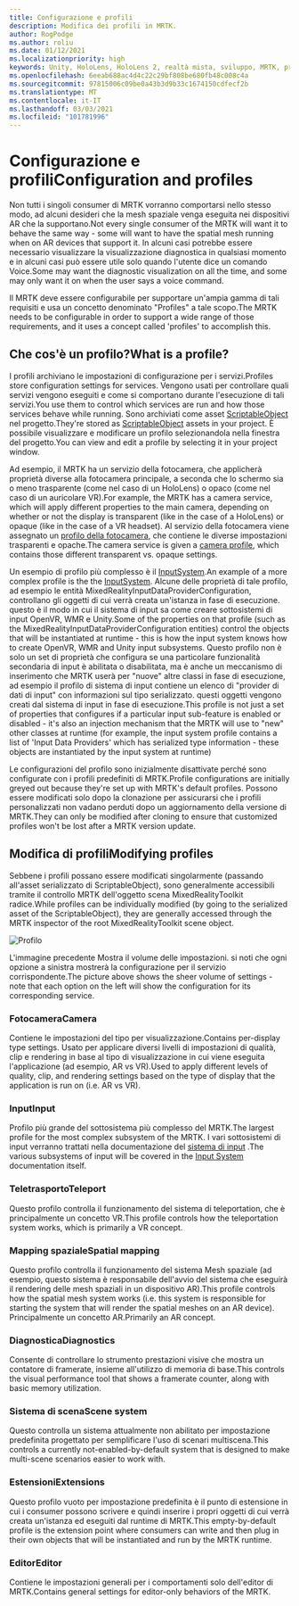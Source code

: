 ```yaml
---
title: Configurazione e profili
description: Modifica dei profili in MRTK.
author: RogPodge
ms.author: roliu
ms.date: 01/12/2021
ms.localizationpriority: high
keywords: Unity, HoloLens, HoloLens 2, realtà mista, sviluppo, MRTK, profilo MRTK
ms.openlocfilehash: 6eeab688ac4d4c22c29bf808be680fb48c008c4a
ms.sourcegitcommit: 97815006c09be0a43b3d9b33c1674150cdfecf2b
ms.translationtype: MT
ms.contentlocale: it-IT
ms.lasthandoff: 03/03/2021
ms.locfileid: "101781996"
---
```

# <a name="configuration-and-profiles"></a><span data-ttu-id="30568-104">Configurazione e profili</span><span class="sxs-lookup"><span data-stu-id="30568-104">Configuration and profiles</span></span>

<span data-ttu-id="30568-105">Non tutti i singoli consumer di MRTK vorranno comportarsi nello stesso modo, ad alcuni desideri che la mesh spaziale venga eseguita nei dispositivi AR che la supportano.</span><span class="sxs-lookup"><span data-stu-id="30568-105">Not every single consumer of the MRTK will want it to behave the same way - some will want to have the spatial mesh running when on AR devices that support it.</span></span> <span data-ttu-id="30568-106">In alcuni casi potrebbe essere necessario visualizzare la visualizzazione diagnostica in qualsiasi momento e in alcuni casi può essere utile solo quando l'utente dice un comando Voice.</span><span class="sxs-lookup"><span data-stu-id="30568-106">Some may want the diagnostic visualization on all the time, and some may only want it on when the user says a voice command.</span></span>

<span data-ttu-id="30568-107">Il MRTK deve essere configurabile per supportare un'ampia gamma di tali requisiti e usa un concetto denominato "Profiles" a tale scopo.</span><span class="sxs-lookup"><span data-stu-id="30568-107">The MRTK needs to be configurable in order to support a wide range of those requirements, and it uses a concept called 'profiles' to accomplish this.</span></span>

## <a name="what-is-a-profile"></a><span data-ttu-id="30568-108">Che cos'è un profilo?</span><span class="sxs-lookup"><span data-stu-id="30568-108">What is a profile?</span></span>

<span data-ttu-id="30568-109">I profili archiviano le impostazioni di configurazione per i servizi.</span><span class="sxs-lookup"><span data-stu-id="30568-109">Profiles store configuration settings for services.</span></span> <span data-ttu-id="30568-110">Vengono usati per controllare quali servizi vengono eseguiti e come si comportano durante l'esecuzione di tali servizi.</span><span class="sxs-lookup"><span data-stu-id="30568-110">You use them to control which services are run and how those services behave while running.</span></span> <span data-ttu-id="30568-111">Sono archiviati come asset [ScriptableObject](https://docs.unity3d.com/Manual/class-ScriptableObject.html) nel progetto.</span><span class="sxs-lookup"><span data-stu-id="30568-111">They're stored as [ScriptableObject](https://docs.unity3d.com/Manual/class-ScriptableObject.html) assets in your project.</span></span> <span data-ttu-id="30568-112">È possibile visualizzare e modificare un profilo selezionandola nella finestra del progetto.</span><span class="sxs-lookup"><span data-stu-id="30568-112">You can view and edit a profile by selecting it in your project window.</span></span>

<span data-ttu-id="30568-113">Ad esempio, il MRTK ha un servizio della fotocamera, che applicherà proprietà diverse alla fotocamera principale, a seconda che lo schermo sia o meno trasparente (come nel caso di un HoloLens) o opaco (come nel caso di un auricolare VR).</span><span class="sxs-lookup"><span data-stu-id="30568-113">For example, the MRTK has a camera service, which will apply different properties to the main camera, depending on whether or not the display is transparent (like in the case of a HoloLens) or opaque (like in the case of a VR headset).</span></span> <span data-ttu-id="30568-114">Al servizio della fotocamera viene assegnato un [profilo della fotocamera](https://github.com/microsoft/MixedRealityToolkit-Unity/blob/mrtk_release/Assets/MixedRealityToolkit/Definitions/MixedRealityCameraProfile.cs), che contiene le diverse impostazioni trasparenti e opache.</span><span class="sxs-lookup"><span data-stu-id="30568-114">The camera service is given a [camera profile](https://github.com/microsoft/MixedRealityToolkit-Unity/blob/mrtk_release/Assets/MixedRealityToolkit/Definitions/MixedRealityCameraProfile.cs), which contains those different transparent vs. opaque settings.</span></span>

<span data-ttu-id="30568-115">Un esempio di profilo più complesso è il [InputSystem](https://github.com/microsoft/MixedRealityToolkit-Unity/blob/mrtk_release/Assets/MixedRealityToolkit/Definitions/InputSystem/MixedRealityInputSystemProfile.cs).</span><span class="sxs-lookup"><span data-stu-id="30568-115">An example of a more complex profile is the the [InputSystem](https://github.com/microsoft/MixedRealityToolkit-Unity/blob/mrtk_release/Assets/MixedRealityToolkit/Definitions/InputSystem/MixedRealityInputSystemProfile.cs).</span></span>
<span data-ttu-id="30568-116">Alcune delle proprietà di tale profilo, ad esempio le entità MixedRealityInputDataProviderConfiguration, controllano gli oggetti di cui verrà creata un'istanza in fase di esecuzione. questo è il modo in cui il sistema di input sa come creare sottosistemi di input OpenVR, WMR e Unity.</span><span class="sxs-lookup"><span data-stu-id="30568-116">Some of the properties on that profile (such as the MixedRealityInputDataProviderConfiguration entities) control the objects that will be instantiated at runtime - this is how the input system knows how to create OpenVR, WMR and Unity input subsystems.</span></span> <span data-ttu-id="30568-117">Questo profilo non è solo un set di proprietà che configura se una particolare funzionalità secondaria di input è abilitata o disabilitata, ma è anche un meccanismo di inserimento che MRTK userà per "nuove" altre classi in fase di esecuzione, ad esempio il profilo di sistema di input contiene un elenco di "provider di dati di input" con informazioni sul tipo serializzato. questi oggetti vengono creati dal sistema di input in fase di esecuzione.</span><span class="sxs-lookup"><span data-stu-id="30568-117">This profile is not just a set of properties that configures if a particular input sub-feature is enabled or disabled - it's also an injection mechanism that the MRTK will use to "new" other classes at runtime (for example, the input system profile contains a list of 'Input Data Providers' which has serialized type information - these objects are instantiated by the input system at runtime)</span></span>

<span data-ttu-id="30568-118">Le configurazioni del profilo sono inizialmente disattivate perché sono configurate con i profili predefiniti di MRTK.</span><span class="sxs-lookup"><span data-stu-id="30568-118">Profile configurations are initially greyed out because they're set up with MRTK's default profiles.</span></span>
<span data-ttu-id="30568-119">Possono essere modificati solo dopo la clonazione per assicurarsi che i profili personalizzati non vadano perduti dopo un aggiornamento della versione di MRTK.</span><span class="sxs-lookup"><span data-stu-id="30568-119">They can only be modified after cloning to ensure that customized profiles won't be lost after a MRTK version update.</span></span>

## <a name="modifying-profiles"></a><span data-ttu-id="30568-120">Modifica di profili</span><span class="sxs-lookup"><span data-stu-id="30568-120">Modifying profiles</span></span>

<span data-ttu-id="30568-121">Sebbene i profili possano essere modificati singolarmente (passando all'asset serializzato di ScriptableObject), sono generalmente accessibili tramite il controllo MRTK dell'oggetto scena MixedRealityToolkit radice.</span><span class="sxs-lookup"><span data-stu-id="30568-121">While profiles can be individually modified (by going to the serialized asset of the ScriptableObject), they are generally accessed through the MRTK inspector of the root MixedRealityToolkit scene object.</span></span>

![Profilo](../features/images/profiles/input_profile.png)

<span data-ttu-id="30568-123">L'immagine precedente Mostra il volume delle impostazioni. si noti che ogni opzione a sinistra mostrerà la configurazione per il servizio corrispondente.</span><span class="sxs-lookup"><span data-stu-id="30568-123">The picture above shows the sheer volume of settings - note that each option on the left will show the configuration for its corresponding service.</span></span>

### <a name="camera"></a><span data-ttu-id="30568-124">Fotocamera</span><span class="sxs-lookup"><span data-stu-id="30568-124">Camera</span></span>

<span data-ttu-id="30568-125">Contiene le impostazioni del tipo per visualizzazione.</span><span class="sxs-lookup"><span data-stu-id="30568-125">Contains per-display type settings.</span></span> <span data-ttu-id="30568-126">Usato per applicare diversi livelli di impostazioni di qualità, clip e rendering in base al tipo di visualizzazione in cui viene eseguita l'applicazione (ad esempio, AR vs VR).</span><span class="sxs-lookup"><span data-stu-id="30568-126">Used to apply different levels of quality, clip, and rendering settings based on the type of display that the application is run on (i.e. AR vs VR).</span></span>

### <a name="input"></a><span data-ttu-id="30568-127">Input</span><span class="sxs-lookup"><span data-stu-id="30568-127">Input</span></span>

<span data-ttu-id="30568-128">Profilo più grande del sottosistema più complesso del MRTK.</span><span class="sxs-lookup"><span data-stu-id="30568-128">The largest profile for the most complex subsystem of the MRTK.</span></span> <span data-ttu-id="30568-129">I vari sottosistemi di input verranno trattati nella documentazione del [sistema di input](Terminology.md) .</span><span class="sxs-lookup"><span data-stu-id="30568-129">The various subsystems of input will be covered in the [Input System](Terminology.md) documentation itself.</span></span>

### <a name="teleport"></a><span data-ttu-id="30568-130">Teletrasporto</span><span class="sxs-lookup"><span data-stu-id="30568-130">Teleport</span></span>

<span data-ttu-id="30568-131">Questo profilo controlla il funzionamento del sistema di teleportation, che è principalmente un concetto VR.</span><span class="sxs-lookup"><span data-stu-id="30568-131">This profile controls how the teleportation system works, which is primarily a VR concept.</span></span>

### <a name="spatial-mapping"></a><span data-ttu-id="30568-132">Mapping spaziale</span><span class="sxs-lookup"><span data-stu-id="30568-132">Spatial mapping</span></span>

<span data-ttu-id="30568-133">Questo profilo controlla il funzionamento del sistema Mesh spaziale (ad esempio, questo sistema è responsabile dell'avvio del sistema che eseguirà il rendering delle mesh spaziali in un dispositivo AR).</span><span class="sxs-lookup"><span data-stu-id="30568-133">This profile controls how the spatial mesh system works (i.e. this system is responsible for starting the system that will render the spatial meshes on an AR device).</span></span> <span data-ttu-id="30568-134">Principalmente un concetto AR.</span><span class="sxs-lookup"><span data-stu-id="30568-134">Primarily an AR concept.</span></span>

### <a name="diagnostics"></a><span data-ttu-id="30568-135">Diagnostica</span><span class="sxs-lookup"><span data-stu-id="30568-135">Diagnostics</span></span>

<span data-ttu-id="30568-136">Consente di controllare lo strumento prestazioni visive che mostra un contatore di framerate, insieme all'utilizzo di memoria di base.</span><span class="sxs-lookup"><span data-stu-id="30568-136">This controls the visual performance tool that shows a framerate counter, along with basic memory utilization.</span></span>

### <a name="scene-system"></a><span data-ttu-id="30568-137">Sistema di scena</span><span class="sxs-lookup"><span data-stu-id="30568-137">Scene system</span></span>

<span data-ttu-id="30568-138">Questo controlla un sistema attualmente non abilitato per impostazione predefinita progettato per semplificare l'uso di scenari multiscena.</span><span class="sxs-lookup"><span data-stu-id="30568-138">This controls a currently not-enabled-by-default system that is designed to make multi-scene scenarios easier to work with.</span></span>

### <a name="extensions"></a><span data-ttu-id="30568-139">Estensioni</span><span class="sxs-lookup"><span data-stu-id="30568-139">Extensions</span></span>

<span data-ttu-id="30568-140">Questo profilo vuoto per impostazione predefinita è il punto di estensione in cui i consumer possono scrivere e quindi inserire i propri oggetti di cui verrà creata un'istanza ed eseguiti dal runtime di MRTK.</span><span class="sxs-lookup"><span data-stu-id="30568-140">This empty-by-default profile is the extension point where consumers can write and then plug in their own objects that will be instantiated and run by the MRTK runtime.</span></span>

### <a name="editor"></a><span data-ttu-id="30568-141">Editor</span><span class="sxs-lookup"><span data-stu-id="30568-141">Editor</span></span>

<span data-ttu-id="30568-142">Contiene le impostazioni generali per i comportamenti solo dell'editor di MRTK.</span><span class="sxs-lookup"><span data-stu-id="30568-142">Contains general settings for editor-only behaviors of the MRTK.</span></span>
